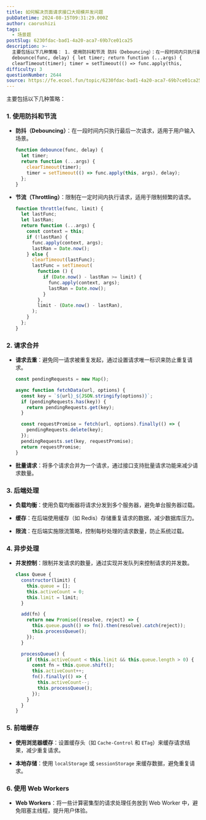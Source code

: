 ```yaml
---
title: 如何解决页面请求接口大规模并发问题
pubDatetime: 2024-08-15T09:31:29.000Z
author: caorushizi
tags:
  - 场景题
postSlug: 6230fdac-bad1-4a20-aca7-69b7ce01ca25
description: >-
  主要包括以下几种策略： 1. 使用防抖和节流 防抖（Debouncing）：在一段时间内只执行最后一次请求，适用于用户输入场景。 function
  debounce(func, delay) { let timer; return function (...args) {
  clearTimeout(timer); timer = setTimeout(() => func.apply(this,
difficulty: 3
questionNumber: 2644
source: https://fe.ecool.fun/topic/6230fdac-bad1-4a20-aca7-69b7ce01ca25
---
```


主要包括以下几种策略：

### **1. 使用防抖和节流**

- **防抖（Debouncing）**：在一段时间内只执行最后一次请求，适用于用户输入场景。

  ```javascript
  function debounce(func, delay) {
    let timer;
    return function (...args) {
      clearTimeout(timer);
      timer = setTimeout(() => func.apply(this, args), delay);
    };
  }
  ```

- **节流（Throttling）**：限制在一定时间内执行请求，适用于限制频繁的请求。

  ```javascript
  function throttle(func, limit) {
    let lastFunc;
    let lastRan;
    return function (...args) {
      const context = this;
      if (!lastRan) {
        func.apply(context, args);
        lastRan = Date.now();
      } else {
        clearTimeout(lastFunc);
        lastFunc = setTimeout(
          function () {
            if (Date.now() - lastRan >= limit) {
              func.apply(context, args);
              lastRan = Date.now();
            }
          },
          limit - (Date.now() - lastRan),
        );
      }
    };
  }
  ```

### **2. 请求合并**

- **请求去重**：避免同一请求被重复发起，通过设置请求唯一标识来防止重复请求。

  ```javascript
  const pendingRequests = new Map();

  async function fetchData(url, options) {
    const key = `${url}_${JSON.stringify(options)}`;
    if (pendingRequests.has(key)) {
      return pendingRequests.get(key);
    }

    const requestPromise = fetch(url, options).finally(() => {
      pendingRequests.delete(key);
    });
    pendingRequests.set(key, requestPromise);
    return requestPromise;
  }
  ```

- **批量请求**：将多个请求合并为一个请求，通过接口支持批量请求功能来减少请求数量。

### **3. 后端处理**

- **负载均衡**：使用负载均衡器将请求分发到多个服务器，避免单台服务器过载。

- **缓存**：在后端使用缓存（如 Redis）存储重复请求的数据，减少数据库压力。

- **限流**：在后端实施限流策略，控制每秒处理的请求数量，防止系统过载。

### **4. 异步处理**

- **并发控制**：限制并发请求的数量，通过实现并发队列来控制请求的并发数。

  ```javascript
  class Queue {
    constructor(limit) {
      this.queue = [];
      this.activeCount = 0;
      this.limit = limit;
    }

    add(fn) {
      return new Promise((resolve, reject) => {
        this.queue.push(() => fn().then(resolve).catch(reject));
        this.processQueue();
      });
    }

    processQueue() {
      if (this.activeCount < this.limit && this.queue.length > 0) {
        const fn = this.queue.shift();
        this.activeCount++;
        fn().finally(() => {
          this.activeCount--;
          this.processQueue();
        });
      }
    }
  }
  ```

### **5. 前端缓存**

- **使用浏览器缓存**：设置缓存头（如 `Cache-Control` 和 `ETag`）来缓存请求结果，减少重复请求。

- **本地存储**：使用 `localStorage` 或 `sessionStorage` 来缓存数据，避免重复请求。

### **6. 使用 Web Workers**

- **Web Workers**：将一些计算密集型的请求处理任务放到 Web Worker 中，避免阻塞主线程，提升用户体验。
